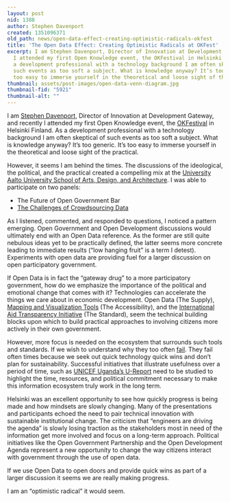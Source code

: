 ```yaml
---
layout: post
nid: 1388
author: Stephen Davenport
created: 1351096371
old_path: news/open-data-effect-creating-optimistic-radicals-okfest
title: 'The Open Data Effect: Creating Optimistic Radicals at OKFest'
excerpt: I am Stephen Davenport, Director of Innovation at Development Gateway, and recently
  I attended my first Open Knowledge event, the OKFestival in Helsinki Finland. As
  a development professional with a technology background I am often skeptical of
  such events as too soft a subject. What is knowledge anyway? It’s too generic. It’s
  too easy to immerse yourself in the theoretical and loose sight of the practical.
thumbnail: assets/post-images/open-data-venn-diagram.jpg
thumbnail-fid: "5921"
thumbnail-alt: ""
---
```


I am [Stephen Davenport](https://twitter.com/davenportsteve), Director of Innovation at Development Gateway, and recently I attended my first Open Knowledge event, the [OKFestival](http://okfestival.org/) in Helsinki Finland. As a development professional with a technology background I am often skeptical of such events as too soft a subject. What is knowledge anyway? It’s too generic. It’s too easy to immerse yourself in the theoretical and loose sight of the practical.

However, it seems I am behind the times. The discussions of the ideological, the political, and the practical created a compelling mix at the [University Aalto University School of Arts, Design, and Architecture](http://arts.aalto.fi/en/about/contact/). I was able to participate on two panels:

- The Future of Open Government Bar
- [The Challenges of Crowdsourcing Data](http://bambuser.com/v/2995535#t=665s)

As I listened, commented, and responded to questions, I noticed a pattern emerging. Open Government and Open Development discussions would ultimately end with an Open Data reference. As the former are still quite nebulous ideas yet to be practically defined, the latter seems more concrete leading to immediate results (“low hanging fruit” is a term I detest). Experiments with open data are providing fuel for a larger discussion on open participatory government.

If Open Data is in fact the “gateway drug” to a more participatory government, how do we emphasize the importance of the political and emotional change that comes with it? Technologies can accelerate the things we care about in economic development. Open Data (The Supply), [Mapping and Visualization Tools](http://www.openaidmap.org/mapping.html) (The Accessibility), and the [International Aid Transparency Initiative](http://www.aidtransparency.net/) (The Standard), seem the technical building blocks upon which to build practical approaches to involving citizens more actively in their own government.

However, more focus is needed on the ecosystem that surrounds such tools and standards. If we wish to understand why they too often [fail](http://failfaire.org/). They fail often times because we seek out quick technology quick wins and don’t plan for sustainability. Successful initiatives that illustrate usefulness over a period of time, such as [UNICEF Uganda’s U-Report](http://mobileactive.org/case-studies/ureport-getting-direct-feedback-uganda) need to be studied to highlight the time, resources, and political commitment necessary to make this information ecosystem truly work in the long term.

Helsinki was an excellent opportunity to see how quickly progress is being made and how mindsets are slowly changing. Many of the presentations and participants echoed the need to pair technical innovation with sustainable institutional change. The criticism that “engineers are driving the agenda” is slowly losing traction as the stakeholders most in need of the information get more involved and focus on a long-term approach. Political initiatives like the Open Government Partnership and the Open Development Agenda represent a new opportunity to change the way citizens interact with government through the use of open data.

If we use Open Data to open doors and provide quick wins as part of a larger discussion it seems we are really making progress.

I am an “optimistic radical” it would seem.
